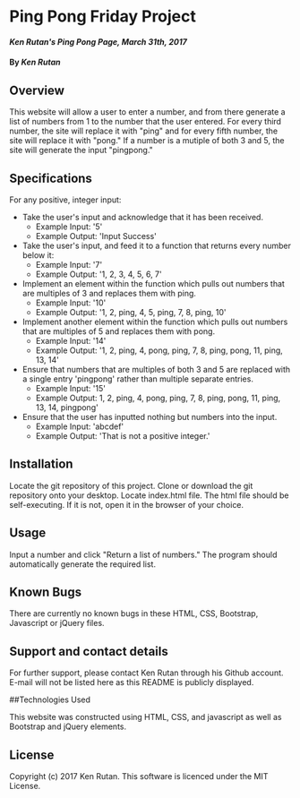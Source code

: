# Ping Pong Friday Project

#### _Ken Rutan's Ping Pong Page, March 31th, 2017_

#### By _**Ken Rutan**_

## Overview

This website will allow a user to enter a number, and from there generate a list of numbers from 1 to the number that the user entered.  For every third number, the site will replace it with "ping" and for every fifth number, the site will replace it with "pong."  If a number is a mutiple of both 3 and 5, the site will generate the input "pingpong."

## Specifications

For any positive, integer input:

* Take the user's input and acknowledge that it has been received.
  - Example Input: '5'
  - Example Output: 'Input Success'
* Take the user's input, and feed it to a function that returns every number below it:
  - Example Input: '7'
  - Example Output: '1, 2, 3, 4, 5, 6, 7'
* Implement an element within the function which pulls out numbers that are multiples of 3 and replaces them with ping.
  - Example Input: '10'
  - Example Output: '1, 2, ping, 4, 5, ping, 7, 8, ping, 10'
* Implement another element within the function which pulls out numbers that are multiples of 5 and replaces them with pong.
  - Example Input: '14'
  - Example Output: '1, 2, ping, 4, pong, ping, 7, 8, ping, pong, 11, ping, 13, 14'
* Ensure that numbers that are multiples of both 3 and 5 are replaced with a single entry 'pingpong' rather than multiple separate entries.
  - Example Input: '15'
  - Example Output: 1, 2, ping, 4, pong, ping, 7, 8, ping, pong, 11, ping, 13, 14, pingpong'
* Ensure that the user has inputted nothing but numbers into the input.
  - Example Input: 'abcdef'
  - Example Output: 'That is not a positive integer.'

## Installation

Locate the git repository of this project.
Clone or download the git repository onto your desktop.
Locate index.html file.
The html file should be self-executing.
If it is not, open it in the browser of your choice.

## Usage

Input a number and click "Return a list of numbers."  The program should automatically generate the required list.

## Known Bugs
There are currently no known bugs in these HTML, CSS, Bootstrap, Javascript or jQuery files.

## Support and contact details

For further support, please contact Ken Rutan through his Github account. E-mail will not be listed here as this README is publicly displayed.

##Technologies Used

This website was constructed using HTML, CSS, and javascript as well as Bootstrap and jQuery elements.

## License

Copyright (c) 2017 Ken Rutan.  This software is licenced under the MIT License.
